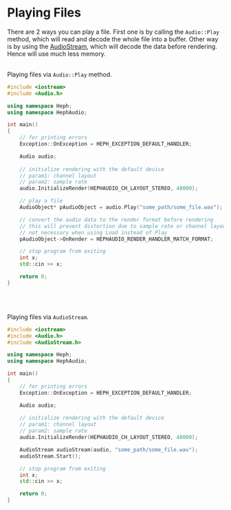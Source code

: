 # Playing Files

There are 2 ways you can play a file. 
First one is by calling the ``Audio::Play`` method, which will read and decode the whole file into a buffer. 
Other way is by using the [AudioStream](/docs/HephAudio/AudioStream.md), which will decode the data before rendering. Hence will use much less memory.<br><br>


Playing files via ``Audio::Play`` method.
```c++
#include <iostream>
#include <Audio.h>

using namespace Heph;
using namespace HephAudio;

int main()
{
    // for printing errors
    Exception::OnException = HEPH_EXCEPTION_DEFAULT_HANDLER;

    Audio audio;
    
    // initialize rendering with the default device
    // param1: channel layout
    // param2: sample rate
    audio.InitializeRender(HEPHAUDIO_CH_LAYOUT_STEREO, 48000);

    // play a file
    AudioObject* pAudioObject = audio.Play("some_path/some_file.wav");

    // convert the audio data to the render format before rendering
    // this will prevent distortion due to sample rate or channel layout mismatch.
    // not necessary when using Load instead of Play
    pAudioObject->OnRender = HEPHAUDIO_RENDER_HANDLER_MATCH_FORMAT;

    // stop program from exiting
    int x;
    std::cin >> x;

    return 0;
}
```
<br><br>

Playing files via ``AudioStream``.
```c++
#include <iostream>
#include <Audio.h>
#include <AudioStream.h>

using namespace Heph;
using namespace HephAudio;

int main()
{
    // for printing errors
    Exception::OnException = HEPH_EXCEPTION_DEFAULT_HANDLER;

    Audio audio;
    
    // initialize rendering with the default device
    // param1: channel layout
    // param2: sample rate
    audio.InitializeRender(HEPHAUDIO_CH_LAYOUT_STEREO, 48000);

    AudioStream audioStream(audio, "some_path/some_file.wav");
    audioStream.Start();

    // stop program from exiting
    int x;
    std::cin >> x;

    return 0;
}
```
